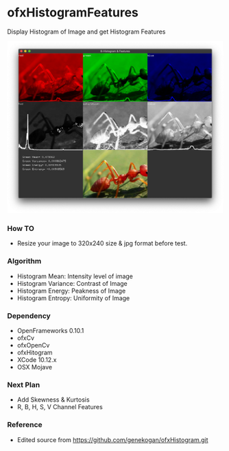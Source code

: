 # ofxHistogramFeatures
Display Histogram of Image and get Histogram Features

![Histogram example]( https://github.com/bemoregt/ofxHistogramFeatures/blob/master/hist.png "exmaple")

### How TO
- Resize your image to 320x240 size & jpg format before test.

### Algorithm
- Histogram Mean: Intensity level of image
- Histogram Variance: Contrast of Image
- Histogram Energy: Peakness of Image
- Histogram Entropy: Uniformity of Image

### Dependency
- OpenFrameworks 0.10.1
- ofxCv
- ofxOpenCv
- ofxHitogram
- XCode 10.12.x
- OSX Mojave

### Next Plan
- Add Skewness & Kurtosis
- R, B, H, S, V Channel Features

### Reference
- Edited source from https://github.com/genekogan/ofxHistogram.git
